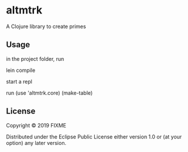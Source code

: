 # altmtrk

A Clojure library to create primes

## Usage

in the project folder, run

lein compile

start a repl

run
 (use 'altmtrk.core)
 (make-table)


## License

Copyright © 2019 FIXME

Distributed under the Eclipse Public License either version 1.0 or (at
your option) any later version.
